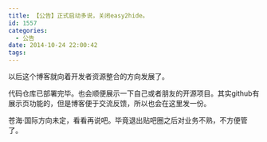 ```yaml
---
title: 【公告】正式启动多说，关闭easy2hide。
id: 1557
categories:
  - 公告
date: 2014-10-24 22:00:42
tags:
---
```


以后这个博客就向着开发者资源整合的方向发展了。

代码仓库已部署完毕。也会顺便展示一下自己或者朋友的开源项目。其实github有展示页功能的，但是博客便于交流反馈，所以也会在这里发一份。

苍海·国际方向未定，看看再说吧。毕竟退出贴吧圈之后对业务不熟，不方便管了。
